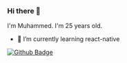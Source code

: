 ### Hi there 👋
I'm Muhammed. I'm 25 years old. 

- 🌱 I’m currently learning react-native

[![Github Badge](https://img.shields.io/badge/-Github-000?style=quare&labelColor=000&logo=Github&logoColor=white&link=link)](https://github.com/mmertoglu) 
